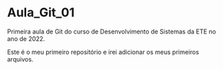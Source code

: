 # Aula_Git_01
Primeira aula de Git do curso de Desenvolvimento de Sistemas da ETE no ano de 2022.

Este é o meu primeiro repositório e irei adicionar os meus primeiros arquivos.
